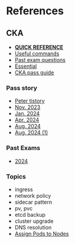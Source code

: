 # References
## CKA
- [**QUICK REFERENCE**](https://kubernetes.io/docs/reference/kubectl/quick-reference)
- [Useful commands](https://webheck.tistory.com/entry/cka-%EC%8B%9C%ED%97%98%EC%8B%9C-%EC%9C%A0%EC%9A%A9%ED%95%9C-%EB%AA%85%EB%A0%B9%ED%98%95-%EC%BB%A4%EB%A7%A8%EB%93%9C%EB%9D%BC%EC%9D%B8%EA%B0%9C%EC%9D%B8%EC%A0%81%EC%9D%B8-%EC%A0%95%EB%A6%AC)
- [Past exam questions](https://peterica.tistory.com/540)
- [Essential](https://webheck.tistory.com/entry/cka-%ED%95%84%EC%88%98%EB%AC%B8%EC%A0%9C-%EC%A0%95%EB%A6%AC-1)
- [CKA pass guide](https://younsl.github.io/blog/k8s/cka-pass-guide/)
### Pass story
- [Peter tistory](https://peterica.tistory.com/348)
- [Nov. 2023](https://velog.io/@gwangjogong/Certified-Kubernetes-Administrator-CKA-%ED%95%A9%EA%B2%A9-%ED%9B%84%EA%B8%B0)
- [Jan. 2024](https://pickwon.tistory.com/177)
- [Apr. 2024](https://nayoungs.tistory.com/entry/CKACertified-Kubernetes-Administrator-%ED%95%A9%EA%B2%A9-%EB%B0%8F-%EC%8B%9C%ED%97%98-%ED%9B%84%EA%B8%B0)
- [Aug. 2024](https://wimoney.tistory.com/entry/2024-CKA-%EC%9E%90%EA%B2%A9%EC%A6%9D-%EC%B7%A8%EB%93%9D-%ED%9B%84%EA%B8%B0)
- [Aug. 2024 (1)](https://devwhy.tistory.com/entry/CKA-2023-CKACertified-Kubernetes-Administrator-%ED%95%A9%EA%B2%A9-%ED%9B%84%EA%B8%B0)
### Past Exams
- [2024](https://m.blog.naver.com/kimchiudong/223343046891)
### Topics
- ingress
- network policy
- sidecar pattern
- pv, pvc
- etcd backup
- cluster upgrade
- DNS resolution
- [Assign Pods to Nodes](https://kubernetes.io/docs/tasks/configure-pod-container/assign-pods-nodes/)
